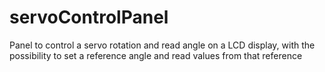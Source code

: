 # servoControlPanel
Panel to control a servo rotation and read angle on a LCD display, with the possibility to set a reference angle and read values from that reference
